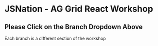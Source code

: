 # JSNation - AG Grid React Workshop

## Please Click on the Branch Dropdown Above 

Each branch is a different section of the workshop 
